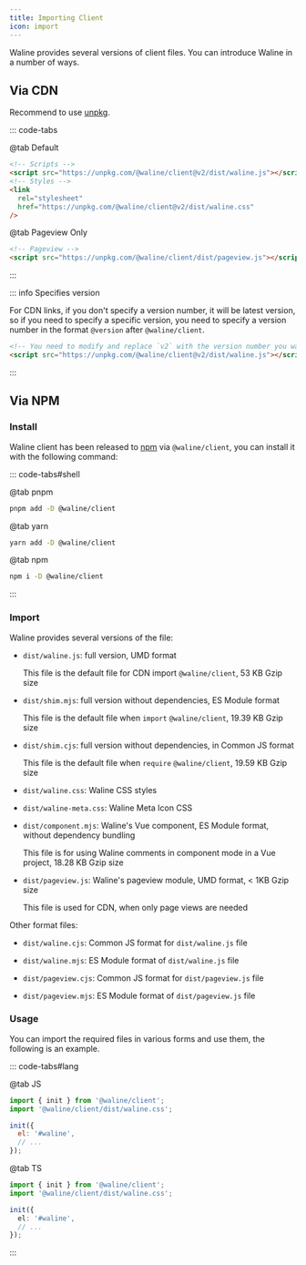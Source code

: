 ```yaml
---
title: Importing Client
icon: import
---
```


Waline provides several versions of client files. You can introduce Waline in a number of ways.

## Via CDN

Recommend to use [unpkg](https://unpkg.com/@waline/client/).

::: code-tabs

@tab Default

```html
<!-- Scripts -->
<script src="https://unpkg.com/@waline/client@v2/dist/waline.js"></script>
<!-- Styles -->
<link
  rel="stylesheet"
  href="https://unpkg.com/@waline/client@v2/dist/waline.css"
/>
```

@tab Pageview Only

```html
<!-- Pageview -->
<script src="https://unpkg.com/@waline/client/dist/pageview.js"></script>
```

:::

::: info Specifies version

For CDN links, if you don't specify a version number, it will be latest version, so if you need to specify a specific version, you need to specify a version number in the format `@version` after `@waline/client`.

```html
<!-- You need to modify and replace `v2` with the version number you want -->
<script src="https://unpkg.com/@waline/client@v2/dist/waline.js"></script>
```

:::

## Via NPM

### Install

Waline client has been released to [npm](https://www.npmjs.com/package/@waline/client) via `@waline/client`, you can install it with the following command:

::: code-tabs#shell

@tab pnpm

```bash
pnpm add -D @waline/client
```

@tab yarn

```bash
yarn add -D @waline/client
```

@tab npm

```bash
npm i -D @waline/client
```

:::

### Import

Waline provides several versions of the file:

- `dist/waline.js`: full version, UMD format

  This file is the default file for CDN import `@waline/client`, 53 KB Gzip size

- `dist/shim.mjs`: full version without dependencies, ES Module format

  This file is the default file when `import` `@waline/client`, 19.39 KB Gzip size

- `dist/shim.cjs`: full version without dependencies, in Common JS format

  This file is the default file when `require` `@waline/client`, 19.59 KB Gzip size

- `dist/waline.css`: Waline CSS styles

- `dist/waline-meta.css`: Waline Meta Icon CSS

- `dist/component.mjs`: Waline's Vue component, ES Module format, without dependency bundling

  This file is for using Waline comments in component mode in a Vue project, 18.28 KB Gzip size

- `dist/pageview.js`: Waline's pageview module, UMD format, < 1KB Gzip size

  This file is used for CDN, when only page views are needed

Other format files:

- `dist/waline.cjs`: Common JS format for `dist/waline.js` file

- `dist/waline.mjs`: ES Module format of `dist/waline.js` file

- `dist/pageview.cjs`: Common JS format for `dist/pageview.js` file

- `dist/pageview.mjs`: ES Module format of `dist/pageview.js` file

### Usage

You can import the required files in various forms and use them, the following is an example.

::: code-tabs#lang

@tab JS

```js
import { init } from '@waline/client';
import '@waline/client/dist/waline.css';

init({
  el: '#waline',
  // ...
});
```

@tab TS

```ts
import { init } from '@waline/client';
import '@waline/client/dist/waline.css';

init({
  el: '#waline',
  // ...
});
```

:::
